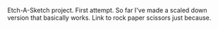 Etch-A-Sketch project. First attempt. 
So far I've made a scaled down version that basically works. Link to rock paper scissors just because. 